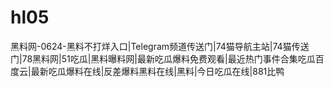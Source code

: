 # hl05
黑料网-0624-黑料不打烊入口|Telegram频道传送门|74猫导航主站|74猫传送门|78黑料网|51吃瓜|黑料曝料网|最新吃瓜爆料免费观看|最近热门事件合集吃瓜百度云|最新吃瓜爆料在线|反差爆料黑料在线|黑料|今日吃瓜在线|881比鸭
